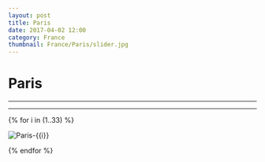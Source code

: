```yaml
---
layout: post
title: Paris
date: 2017-04-02 12:00
category: France
thumbnail: France/Paris/slider.jpg
---
```


# Paris

---



---

{% for i in (1..33) %}

![Paris-{{i}}](/assets/img/travel/France/Paris/Paris-{{i}}.jpg)

{% endfor %}
